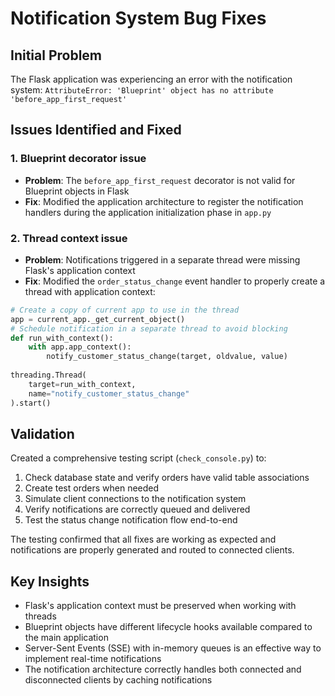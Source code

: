 # Notification System Bug Fixes

## Initial Problem
The Flask application was experiencing an error with the notification system:
`AttributeError: 'Blueprint' object has no attribute 'before_app_first_request'`

## Issues Identified and Fixed

### 1. Blueprint decorator issue
- **Problem**: The `before_app_first_request` decorator is not valid for Blueprint objects in Flask
- **Fix**: Modified the application architecture to register the notification handlers during the application initialization phase in `app.py`

### 2. Thread context issue
- **Problem**: Notifications triggered in a separate thread were missing Flask's application context
- **Fix**: Modified the `order_status_change` event handler to properly create a thread with application context:
```python
# Create a copy of current app to use in the thread
app = current_app._get_current_object()
# Schedule notification in a separate thread to avoid blocking
def run_with_context():
    with app.app_context():
        notify_customer_status_change(target, oldvalue, value)
        
threading.Thread(
    target=run_with_context,
    name="notify_customer_status_change"
).start()
```

## Validation
Created a comprehensive testing script (`check_console.py`) to:
1. Check database state and verify orders have valid table associations
2. Create test orders when needed
3. Simulate client connections to the notification system
4. Verify notifications are correctly queued and delivered
5. Test the status change notification flow end-to-end

The testing confirmed that all fixes are working as expected and notifications are properly generated and routed to connected clients.

## Key Insights
- Flask's application context must be preserved when working with threads
- Blueprint objects have different lifecycle hooks available compared to the main application
- Server-Sent Events (SSE) with in-memory queues is an effective way to implement real-time notifications
- The notification architecture correctly handles both connected and disconnected clients by caching notifications 